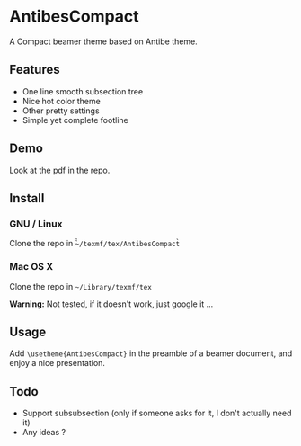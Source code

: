# AntibesCompact

A Compact beamer theme based on Antibe theme.

## Features

+ One line smooth subsection tree
+ Nice hot color theme
+ Other pretty settings
+ Simple yet complete footline

## Demo

Look at the pdf in the repo.

## Install

### GNU / Linux

Clone the repo in ̀̀`~/texmf/tex/AntibesCompact̀`

### Mac OS X

Clone the repo in `~/Library/texmf/tex`

**Warning:** Not tested, if it doesn't work, just google it ...

## Usage

Add `\usetheme{AntibesCompact}` in the preamble of a beamer document, and
enjoy a nice presentation.

## Todo

+ Support subsubsection (only if someone asks for it, I don't actually need it)
+ Any ideas ?
